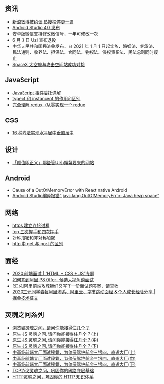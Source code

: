 ## 资讯

- [新浪微博被约谈 热搜榜停更一周](https://www.zaobao.com/realtime/china/story20200610-1060165)
- [Android Studio 4.0 发布](https://developer.android.com/studio/releases/)
- 安卓版微信支持修改微信号，一年可修改一次
- 6 月 3 日 Uzi 宣布退役
- 中华人民共和国民法典发布，自 2021 年 1 月 1 日起实施，婚姻法、继承法、民法通则、收养法、担保法、合同法、物权法、侵权责任法、民法总则同时废止
- [SpaceX 太空舱与攻击空间站成功对接](http://weibointl.api.weibo.com/share/150427017.html)

## JavaScript

- [JavaScript 事件委托详解](https://zhuanlan.zhihu.com/p/26536815)
- [typeof 和 instanceof 的作用和区别](https://www.jianshu.com/p/1216b1f429fb)
- [完全理解 redux（从零实现一个 redux](https://github.com/brickspert/blog/issues/22)

## CSS

- [16 种方法实现水平居中垂直居中](https://juejin.im/post/58f818bbb123db006233ab2a)

## 设计

- [「颜值即正义」那些管UI小姐姐要来的网站](https://juejin.im/post/5e7cdee26fb9a03c6e640cc7)

## Android

- [Cause of a OutOfMemoryError with React native Android](https://stackoverflow.com/questions/54776356/cause-of-a-outofmemoryerror-with-react-native-android)
- [Android Studio编译报错“ java.lang.OutOfMemoryError: Java heap space”](https://www.jianshu.com/p/a79290d48caa)

## 网络

- [https 建立连接过程](https://blog.csdn.net/wangjun5159/article/details/51510594)
- [tcp 三次握手和四次挥手](https://www.jianshu.com/p/23c76a127e2d)
- [对称加密和非对称加密](https://segmentfault.com/a/1190000004461428)
- [http 中 get 与 post 的区别](https://mp.weixin.qq.com/s?__biz=MzI3NzIzMzg3Mw==&mid=100000054&idx=1&sn=71f6c214f3833d9ca20b9f7dcd9d33e4#rd)

## 面经

- [2020 前端面试 | “HTML + CSS + JS”专题](https://juejin.im/post/5ce4171ff265da1bd04eb4f3)
- [如何拿到阿里 P8 Offer- 候选人视角谈面试](https://juejin.im/post/5ed9a606518825433139fb9c)
- [[汇总]阿里前端攻城狮们又写了一份面试题答案，请查收](https://github.com/mqyqingfeng/frontend-interview-question-and-answer/issues/47)
- [2020三元同学春招阿里淘系、阿里云、字节跳动面经 & 个人成长经验分享 | 掘金技术征文](https://juejin.im/post/5e7d4e8b6fb9a03c6422f112)

## 灵魂之问系列

- [浏览器灵魂之问，请问你能接得住几个？](https://juejin.im/post/5df5bcea6fb9a016091def69)
- [原生 JS 灵魂之问, 请问你能接得住几个？(上)](https://juejin.im/post/5dac5d82e51d45249850cd20)
- [原生 JS 灵魂之问, 请问你能接得住几个？(中)](https://juejin.im/post/5dbebbfa51882524c507fddb)
- [原生 JS 灵魂之问, 请问你能接得住几个？(下)](https://juejin.im/post/5dd8b3a851882572f56b578f)
- [中高级前端大厂面试秘籍，为你保驾护航金三银四，直通大厂(上)](https://juejin.im/post/5c64d15d6fb9a049d37f9c20)
- [中高级前端大厂面试秘籍，为你保驾护航金三银四，直通大厂(中)](https://juejin.im/post/5c92f499f265da612647b754)
- [中高级前端大厂面试秘籍，为你保驾护航金三银四，直通大厂(下)](https://juejin.im/post/5cc26dfef265da037b611738)
- [TCP协议灵魂之问，巩固你的网路底层基础](https://juejin.im/post/5e527c58e51d4526c654bf41)
- [HTTP灵魂之问，巩固你的 HTTP 知识体系](https://juejin.im/post/5e76bd516fb9a07cce750746)

